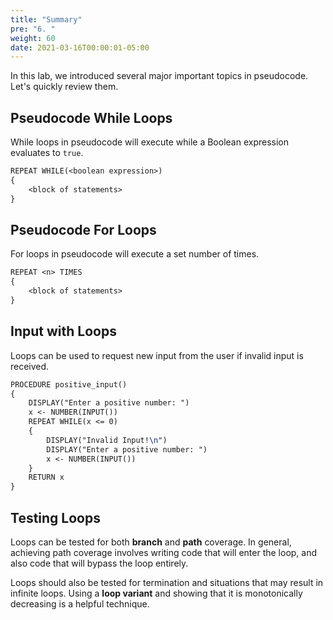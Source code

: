 ```yaml
---
title: "Summary"
pre: "6. "
weight: 60
date: 2021-03-16T00:00:01-05:00
---
```


In this lab, we introduced several major important topics in pseudocode. Let's quickly review them.

## Pseudocode While Loops

While loops in pseudocode will execute while a Boolean expression evaluates to `true`.

```tex
REPEAT WHILE(<boolean expression>)
{
    <block of statements>
}
```

## Pseudocode For Loops

For loops in pseudocode will execute a set number of times.

```tex
REPEAT <n> TIMES
{
    <block of statements>
}
```

## Input with Loops

Loops can be used to request new input from the user if invalid input is received.

```tex
PROCEDURE positive_input()
{
    DISPLAY("Enter a positive number: ")
    x <- NUMBER(INPUT())
    REPEAT WHILE(x <= 0)
    {
        DISPLAY("Invalid Input!\n")
        DISPLAY("Enter a positive number: ")
        x <- NUMBER(INPUT())
    }
    RETURN x
}
```

## Testing Loops

Loops can be tested for both **branch** and **path** coverage. In general, achieving path coverage involves writing code that will enter the loop, and also code that will bypass the loop entirely. 

Loops should also be tested for termination and situations that may result in infinite loops. Using a **loop variant** and showing that it is monotonically decreasing is a helpful technique. 

